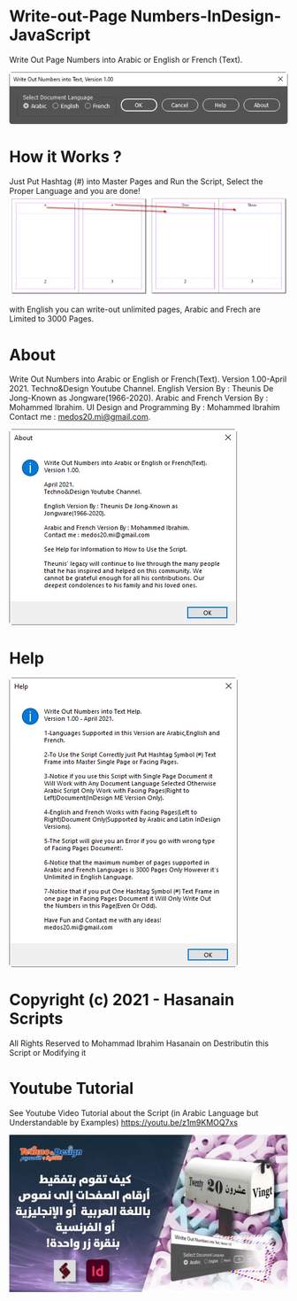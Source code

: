 # Write-out-Page Numbers-InDesign-JavaScript
Write Out Page Numbers into Arabic or English or French (Text).

![User Interface](https://github.com/medos20/Write-out-Numbers-InDesign-JavaScript/blob/main/Script%20UI.jpg)

# How it Works ?
Just Put Hashtag (#) into Master Pages and Run the Script, Select the Proper Language and you are done!
![User Interface](https://github.com/medos20/Write-out-Numbers-InDesign-JavaScript/blob/main/2-3.jpg?raw=true)

with English you can write-out unlimited pages, Arabic and Frech are Limited to 3000 Pages.

# About

Write Out Numbers into Arabic or English or French(Text).
Version 1.00-April 2021.
Techno&Design Youtube Channel.
English Version By : Theunis De Jong-Known as Jongware(1966-2020).
Arabic and French Version By : Mohammed Ibrahim.
UI Design and Programming By : Mohammed Ibrahim
Contact me : medos20.mi@gmail.com.


![about](https://github.com/medos20/Write-out-Numbers-InDesign-JavaScript/blob/main/About.jpg)


# Help

![HELP](https://github.com/medos20/Write-out-Numbers-InDesign-JavaScript/blob/main/Help.jpg)

# Copyright (c) 2021 - Hasanain Scripts
All Rights Reserved to Mohammad Ibrahim Hasanain on Destributin this Script or Modifying it

# Youtube Tutorial

See Youtube Video Tutorial about the Script (in Arabic Language but Understandable by Examples)
https://youtu.be/z1m9KMOQ7xs

[![IMAGE ALT TEXT HERE](https://github.com/medos20/Write-out-Numbers-InDesign-JavaScript/blob/main/tafkeet_yes.jpg?raw=true)](https://youtu.be/z1m9KMOQ7xs)

